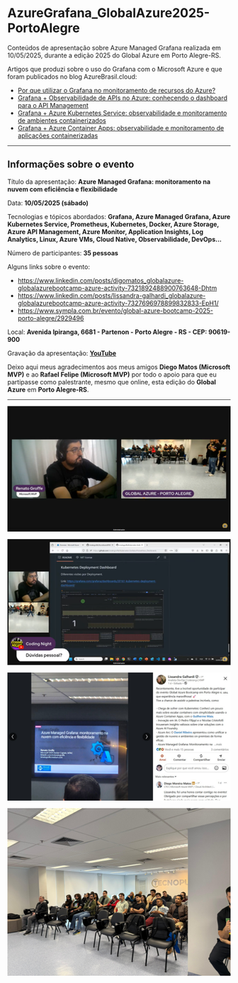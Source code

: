 # AzureGrafana_GlobalAzure2025-PortoAlegre
Conteúdos de apresentação sobre Azure Managed Grafana realizada em 10/05/2025, durante a edição 2025 do Global Azure em Porto Alegre-RS.

Artigos que produzi sobre o uso do Grafana com o Microsoft Azure e que foram publicados no blog AzureBrasil.cloud:
- [Por que utilizar o Grafana no monitoramento de recursos do Azure?](https://www.azurebrasil.cloud/grafana-monitoramento-azure/)
- [Grafana + Observabilidade de APIs no Azure: conhecendo o dashboard para o API Management](https://www.azurebrasil.cloud/grafana-azure-api-management/)
- [Grafana + Azure Kubernetes Service: observabilidade e monitoramento de ambientes containerizados](https://www.azurebrasil.cloud/grafana-azure-kubernetes-service/)
- [Grafana + Azure Container Apps: observabilidade e monitoramento de aplicações containerizadas](https://www.azurebrasil.cloud/grafana-azure-container-apps/)

---

## Informações sobre o evento

Título da apresentação: **Azure Managed Grafana: monitoramento na nuvem com eficiência e flexibilidade**

Data: **10/05/2025 (sábado)**

Tecnologias e tópicos abordados: **Grafana, Azure Managed Grafana, Azure Kubernetes Service, Prometheus, Kubernetes, Docker, Azure Storage, Azure API Management, Azure Monitor, Application Insights, Log Analytics, Linux, Azure VMs, Cloud Native, Observabilidade, DevOps...**

Número de participantes: **35 pessoas**

Alguns links sobre o evento:
- https://www.linkedin.com/posts/digomatos_globalazure-globalazurebootcamp-azure-activity-7321892488900763648-Dhtm
- https://www.linkedin.com/posts/lissandra-galhardi_globalazure-globalazurebootcamp-azure-activity-7327696978899832833-EpH1/
- https://www.sympla.com.br/evento/global-azure-bootcamp-2025-porto-alegre/2929496

Local: **Avenida Ipiranga, 6681 - Partenon - Porto Alegre - RS - CEP: 90619-900**

Gravação da apresentação: [**YouTube**](https://www.youtube.com/watch?v=K83iVaYxYn8)

Deixo aqui meus agradecimentos aos meus amigos **Diego Matos (Microsoft MVP)** e ao **Rafael Felipe (Microsoft MVP)** por todo o apoio para que eu partipasse como palestrante, mesmo que online, esta edição do **Global Azure** em **Porto Alegre-RS**.

---

![Renato palestrando 1](img/graf-15.png)

![Renato palestrando 2](img/graf-20.png)

![Renato palestrando 3](img/graf-02.png)

![Público](img/graf-01.jpg)